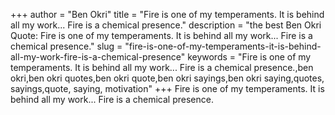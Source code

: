 +++
author = "Ben Okri"
title = "Fire is one of my temperaments. It is behind all my work... Fire is a chemical presence."
description = "the best Ben Okri Quote: Fire is one of my temperaments. It is behind all my work... Fire is a chemical presence."
slug = "fire-is-one-of-my-temperaments-it-is-behind-all-my-work-fire-is-a-chemical-presence"
keywords = "Fire is one of my temperaments. It is behind all my work... Fire is a chemical presence.,ben okri,ben okri quotes,ben okri quote,ben okri sayings,ben okri saying,quotes, sayings,quote, saying, motivation"
+++
Fire is one of my temperaments. It is behind all my work... Fire is a chemical presence.
